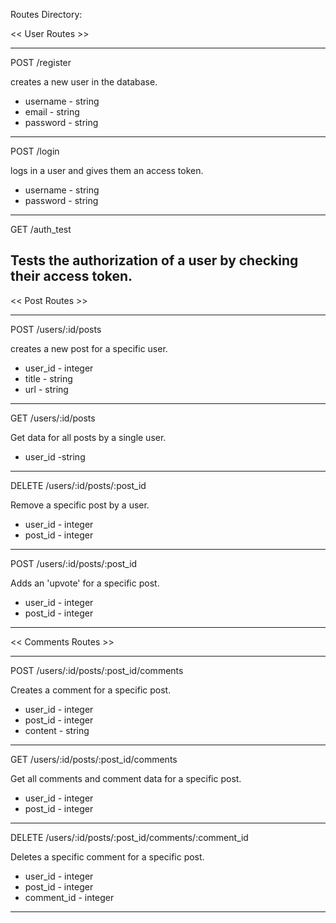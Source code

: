 Routes Directory:


<< User Routes >>

------------------------------------
POST /register

creates a new user in the database.

* username - string
* email - string
* password - string
------------------------------------
POST /login

logs in a user and gives them an access token.

* username - string
* password - string
------------------------------------
GET /auth_test

Tests the authorization of a user by checking their access token.
------------------------------------


<< Post Routes >>

------------------------------------
POST /users/:id/posts

creates a new post for a specific user.

* user_id - integer
* title - string
* url - string
------------------------------------
GET /users/:id/posts

Get data for all posts by a single user.

* user_id -string

------------------------------------
DELETE /users/:id/posts/:post_id

Remove a specific post by a user.

* user_id - integer
* post_id - integer

------------------------------------
POST /users/:id/posts/:post_id

Adds an 'upvote' for a specific post.

* user_id - integer
* post_id - integer
------------------------------------


<< Comments Routes >>

------------------------------------
POST /users/:id/posts/:post_id/comments

Creates a comment for a specific post.

* user_id - integer
* post_id - integer
* content - string
------------------------------------
GET /users/:id/posts/:post_id/comments

Get all comments and comment data for a specific post.

* user_id - integer
* post_id - integer
------------------------------------
DELETE /users/:id/posts/:post_id/comments/:comment_id

Deletes a specific comment for a specific post.

* user_id - integer
* post_id - integer
* comment_id - integer
------------------------------------
